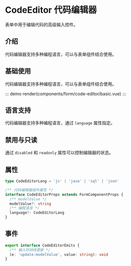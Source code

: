 # CodeEditor 代码编辑器

表单中用于编辑代码的高级输入控件。

## 介绍

代码编辑器支持多种编程语言，可以与表单组件结合使用。

## 基础使用

代码编辑器支持多种编程语言，可以与表单组件结合使用。

::: demo
render(components/form/code-editor/basic.vue)
:::

## 语言支持

代码编辑器支持多种编程语言，通过 `language` 属性指定。

## 禁用与只读

通过 `disabled` 和 `readonly` 属性可以控制编辑器的状态。

## 属性

```ts
type CodeEditorLang = 'js' | 'java' | 'sql' | 'json'

/** 代码编辑器组件属性 */
interface CodeEditorProps extends FormComponentProps {
  /** modelValue */
  modelValue?: string
  /** 编程语言 */
  language?: CodeEditorLang
}
```

## 事件

```ts
export interface CodeEditorEmits {
  /** 输入时持续更新 */
  (e: 'update:modelValue', value: string): void
}
```
